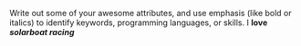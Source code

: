 Write out some of your awesome attributes, and use emphasis (like bold or italics) to identify keywords, programming languages, or skills. 
I **love *solarboat racing*** 
